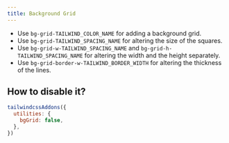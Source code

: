 ```yaml
---
title: Background Grid
---
```


- Use `bg-grid-TAILWIND_COLOR_NAME` for adding a background grid.
- Use `bg-grid-TAILWIND_SPACING_NAME` for altering the size of the squares.
- Use `bg-grid-w-TAILWIND_SPACING_NAME` and `bg-grid-h-TAILWIND_SPACING_NAME` for altering the width and the height separately.
- Use `bg-grid-border-w-TAILWIND_BORDER_WIDTH` for altering the thickness of the lines.

## How to disable it?

```js
tailwindcssAddons({
  utilities: {
    bgGrid: false,
  },
})
```
